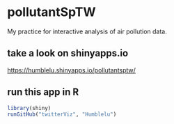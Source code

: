 # pollutantSpTW

My practice for interactive analysis of air pollution data.

## take a look on shinyapps.io
https://humblelu.shinyapps.io/pollutantsptw/

## run this app in R
```R
library(shiny)
runGitHub("twitterViz", "Humblelu")
